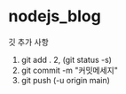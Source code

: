 # nodejs_blog
깃 추가 사항 
1. git add .
2, (git status -s)
3. git commit -m "커밋메세지"
4. git push (-u origin main)

